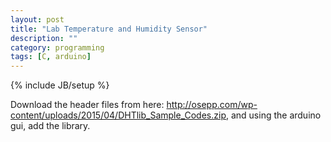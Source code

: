 ```yaml
---
layout: post
title: "Lab Temperature and Humidity Sensor"
description: ""
category: programming
tags: [C, arduino]
---
```

{% include JB/setup %}

Download the header files from here:
http://osepp.com/wp-content/uploads/2015/04/DHTlib_Sample_Codes.zip, and using the arduino gui, add the library.
